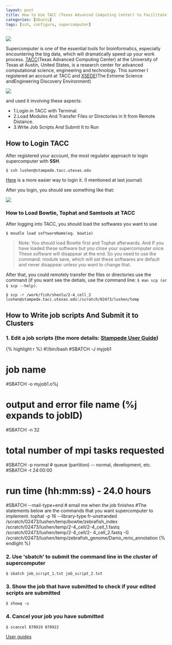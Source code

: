```yaml
---
layout: post
title: How to Use TACC (Texas Advanced Computing Center) to Facilitate Data Analysis (Ubuntu) 
categories: [Ubuntu]
tags: [ssh, configure, supercomputer]
---
```


![](http://i.imgur.com/PSNKgUT.jpg)

Supercomputer is one of the essential tools for bioinformatics, especially encountering the big data,
which will dramatically speed up your work process. [TACC](https://www.tacc.utexas.edu/)(Texas Advanced Computing Center) at the University of Texas at Austin, United States, is a research center for advanced computational
science, engineering and technology. This summer I registered an account at TACC and [XSEDE](https://www.xsede.org/)(The Extreme Science andEngineering Discovery Environment)

![](http://i.imgur.com/oVRzY9j.gif)

and used it involving these aspects:

- 1.Login in TACC with Terminal.
- 2.Load Modules And Transfer Files or Directories in It from Remote Distance.
- 3.Write Job Scripts And Submit It to Run 

## How to Login TACC
After registered your account, the most regulator approach to login supercomputer with **SSH**.

```
$ ssh lushen@stampede.tacc.utexas.edu
```
[Here](http://lushen.github.com/en/2013/08/SSH-2013/) is a more easier way to login it. (I mentioned at last journal)

After you login, you should see something like that:

![](http://i.imgur.com/j3aRebE.png)

### How to Load Bowtie, Tophat and Samtools at TACC
After logging into TACC, you should load the softwares you want to use

```
$ moudle load softwareName(eg. bowtie)
```
> Note: You should load Bowtie first and Tophat afterwards.
And If you have loaded these software but you close your supercomputer once. These software will disappear at the end. So you need to use the command: module save, which will set these softwares are default and never disappear unless you want to change that.

After that, you could remotely transfer the files or directories use the command (if you want see the detials, use the command line: 
```$ man scp (or $ scp --help)```.

```
$ scp -r /work/fish/shenlu/2-4_cell_2
lushen@stampede.tacc.utexas.edu:/scratch/02473/lushen/temp
```
## How to Write job scripts And Submit it to Clusters
### 1. Edit a job scripts (the more details: [Stampede User Guide](https://www.tacc.utexas.edu/user-services/user-guides/stampede-user-guide))

{% highlight r %}
#!/bin/bash
#SBATCH -J myjob1
# job name
#SBATCH -o myjob1.o%j
# output and error file name (%j expands to jobID)
#SBATCH -n 32
# total number of mpi tasks requested
#SBATCH -p normal # queue (partition) -- normal, development, etc.
#SBATCH -t 24:00:00
# run time (hh:mm:ss) - 24.0 hours
#SBATCH --mail-type=end # email me when the job finishes
#The statements below are the commands that you want supercomputer to implement.
tophat -p 16 --library-type fr-unstranded /scratch/02473/lushen/temp/bowtie/zebrafish_index
/scratch/02473/lushen/temp/2-4_cell/2-4_cell_1.fastq /scratch/02473/lushen/temp/2-4_cell/2-
4_cell_2.fastq -G /scratch/02473/lushen/temp/zebrafish_genome/Danio_rerio_annotation
{% endlight %}

### 2. Use 'sbatch' to submit the command line in the cluster of supercomputer

```
$ sbatch job_script_1.txt job_script_2.txt
```
### 3. Show the job that have submitted to check if your edited scripts are submitted

```
$ showq -u
```

### 4. Cancel your job you have submitted

```
$ scancel 870919 870922
```
[User guides](https://www.tacc.utexas.edu/user-services/user-guides)




